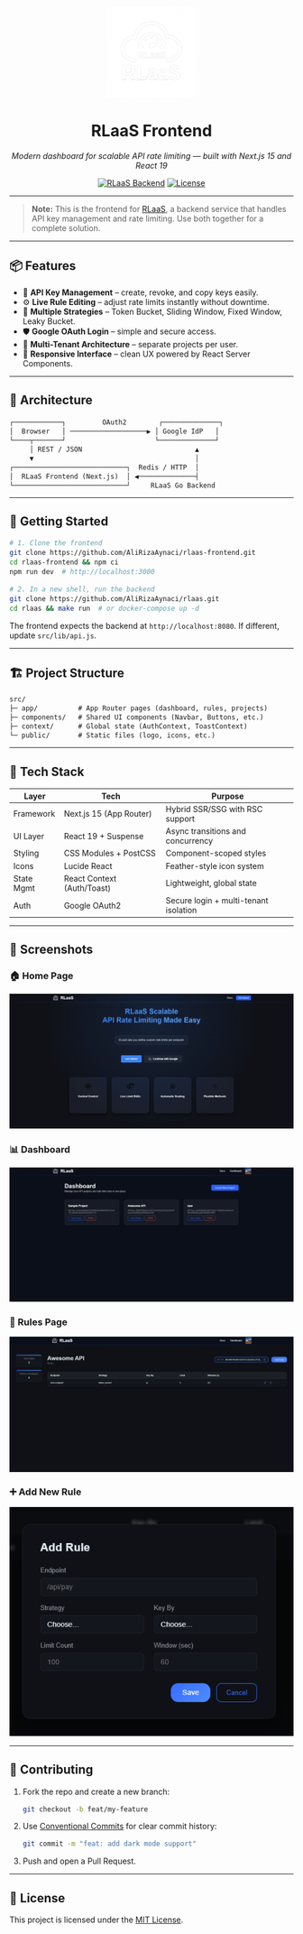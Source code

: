 <p align="center">
  <img src="./logo.png" alt="RLaaS Logo" width="160" />
</p>

<h1 align="center">RLaaS Frontend</h1>
<p align="center"><em>Modern dashboard for scalable API rate limiting — built with Next.js 15 and React 19</em></p>

<p align="center">
  <a href="https://github.com/AliRizaAynaci/rlaas"><img src="https://img.shields.io/badge/Backend-RLaaS-blue?logo=go" alt="RLaaS Backend"></a>
  <a href="LICENSE"><img src="https://img.shields.io/badge/License-MIT-yellow.svg" alt="License"></a>
</p>

---

> **Note:** This is the frontend for [RLaaS](https://github.com/AliRizaAynaci/rlaas), a backend service that handles API key management and rate limiting. Use both together for a complete solution.

---

## 📦 Features

* 🔐 **API Key Management** – create, revoke, and copy keys easily.
* ⚙️ **Live Rule Editing** – adjust rate limits instantly without downtime.
* 🧩 **Multiple Strategies** – Token Bucket, Sliding Window, Fixed Window, Leaky Bucket.
* 🛡 **Google OAuth Login** – simple and secure access.
* 🧠 **Multi-Tenant Architecture** – separate projects per user.
* 📱 **Responsive Interface** – clean UX powered by React Server Components.

---

## 🧱 Architecture

```text
┌────────────┐         OAuth2        ┌──────────────┐
│  Browser   │ ───────────────────▶ │ Google IdP   │
└────┬───────┘                      └──────────────┘
     │ REST / JSON                            ▲
     ▼                                        │
┌────────────────────────────┐  Redis / HTTP  │
│  RLaaS Frontend (Next.js)  │ ◀──────────────┤
└────────────────────────────┘     RLaaS Go Backend
```

---

## 🚀 Getting Started

```bash
# 1. Clone the frontend
git clone https://github.com/AliRizaAynaci/rlaas-frontend.git
cd rlaas-frontend && npm ci
npm run dev  # http://localhost:3000
```

```bash
# 2. In a new shell, run the backend
git clone https://github.com/AliRizaAynaci/rlaas.git
cd rlaas && make run  # or docker-compose up -d
```

The frontend expects the backend at `http://localhost:8080`. If different, update `src/lib/api.js`.

---

## 🏗️ Project Structure

```text
src/
├─ app/          # App Router pages (dashboard, rules, projects)
├─ components/   # Shared UI components (Navbar, Buttons, etc.)
├─ context/      # Global state (AuthContext, ToastContext)
└─ public/       # Static files (logo, icons, etc.)
```

---

## 🧩 Tech Stack

| Layer      | Tech                       | Purpose                               |
| ---------- | -------------------------- | ------------------------------------- |
| Framework  | Next.js 15 (App Router)    | Hybrid SSR/SSG with RSC support       |
| UI Layer   | React 19 + Suspense        | Async transitions and concurrency     |
| Styling    | CSS Modules + PostCSS      | Component-scoped styles               |
| Icons      | Lucide React               | Feather-style icon system             |
| State Mgmt | React Context (Auth/Toast) | Lightweight, global state             |
| Auth       | Google OAuth2              | Secure login + multi-tenant isolation |

---

## 📸 Screenshots

### 🏠 Home Page

![Home Page](./assets/rlaas-home.png)

### 📊 Dashboard

![Dashboard](./assets/rlaas-dashboard.png)

### 📁 Rules Page

![Rules Page](./assets/rlaas-rules.png)

### ➕ Add New Rule

![Add Rule Modal](./assets/rlaas-add-rule.png)

---

## 🤝 Contributing

1. Fork the repo and create a new branch:

   ```bash
   git checkout -b feat/my-feature
   ```
2. Use [Conventional Commits](https://www.conventionalcommits.org/) for clear commit history:

   ```bash
   git commit -m "feat: add dark mode support"
   ```
3. Push and open a Pull Request.

---

## 📄 License

This project is licensed under the [MIT License](./LICENSE).
